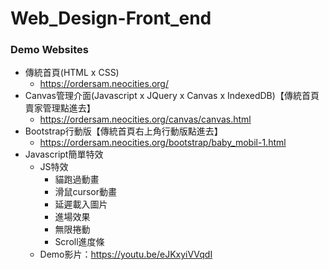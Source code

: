 # Web_Design-Front_end
### Demo Websites
* 傳統首頁(HTML x CSS)
  * https://ordersam.neocities.org/
* Canvas管理介面(Javascript x JQuery x Canvas x IndexedDB)【傳統首頁賣家管理點進去】
  * https://ordersam.neocities.org/canvas/canvas.html
* Bootstrap行動版【傳統首頁右上角行動版點進去】
  * https://ordersam.neocities.org/bootstrap/baby_mobil-1.html
* Javascript簡單特效
  * JS特效
    * 貓跑過動畫
    * 滑鼠cursor動畫
    * 延遲載入圖片
    * 進場效果
    * 無限捲動
	* Scroll進度條
  * Demo影片：https://youtu.be/eJKxyiVVqdI
